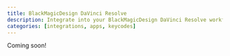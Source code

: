 ```yaml
---
title: BlackMagicDesign DaVinci Resolve
description: Integrate into your BlackMagicDesign DaVinci Resolve workflow
categories: [integrations, apps, keycodes]
---
```


Coming soon!